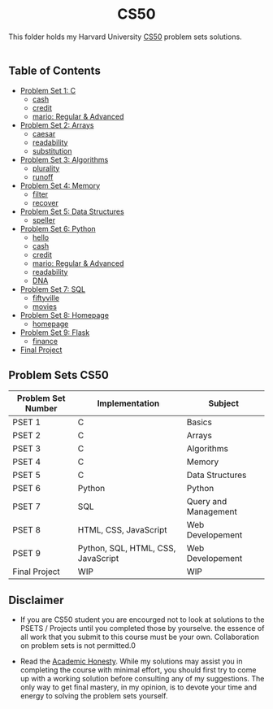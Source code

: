 <h1 align="center"> CS50 </h1>

This folder holds my Harvard University <a href="https://cs50.harvard.edu/x/2021/">CS50</a> problem sets solutions.
<br/><br/>

## Table of Contents

- [Problem Set 1: C](CS50/pset1)
  - [cash](/pset1/cash)
  - [credit](/pset1/credit)
  - [mario: Regular & Advanced](/pset1/mario)
- [Problem Set 2: Arrays](/pset2)
  - [caesar](/pset2/caesar)
  - [readability](/pset2/readability)
  - [substitution](/pset2/substitution)
- [Problem Set 3: Algorithms](/pset3)
  - [plurality](/pset3/plurality)
  - [runoff](/pset3/runoff)
- [Problem Set 4: Memory](/pset4)
  - [filter](/pset4/filter)
  - [recover](/pset4/recover)
- [Problem Set 5: Data Structures](/pset5)
  - [speller](/pset5/speller)
- [Problem Set 6: Python](/pset6)
  - [hello](/pset6/hello)
  - [cash](/pset6/cash)
  - [credit](/pset6/credit)
  - [mario: Regular & Advanced](/pset6/mario)
  - [readability](/pset6/readability)
  - [DNA](/pset6/DNA)
- [Problem Set 7: SQL](/pset7)
  - [fiftyville](/pset7/fiftyville)
  - [movies](/pset7/movies)
- [Problem Set 8: Homepage](/pset8)
  - [homepage](/pset8/homepage)
- [Problem Set 9: Flask](/pset9)
  - [finance](/pset9/finance)
- [Final Project](/final)

## Problem Sets CS50

| Problem Set Number | Implementation                     | Subject              |
| ------------------ | ---------------------------------- | -------------------- |
| PSET 1             | C                                  | Basics               |
| PSET 2             | C                                  | Arrays               |
| PSET 3             | C                                  | Algorithms           |
| PSET 4             | C                                  | Memory               |
| PSET 5             | C                                  | Data Structures      |
| PSET 6             | Python                             | Python               |
| PSET 7             | SQL                                | Query and Management |
| PSET 8             | HTML, CSS, JavaScript              | Web Developement     |
| PSET 9             | Python, SQL, HTML, CSS, JavaScript | Web Developement     |
| Final Project      | WIP                                | WIP                  |

## Disclaimer

- If you are CS50 student you are encourged not to look at solutions to the PSETS / Projects until you completed those by yourselve. the essence of all work that you submit to this course must be your own. Collaboration on problem sets is not permitted.0

- Read the [Academic Honesty](https://cs50.harvard.edu/x/2021/honesty/). While my solutions may assist you in completing the course with minimal effort, you should first try to come up with a working solution before consulting any of my suggestions. The only way to get final mastery, in my opinion, is to devote your time and energy to solving the problem sets yourself.
